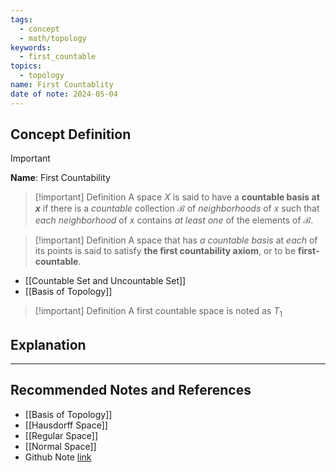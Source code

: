 ```yaml
---
tags:
  - concept
  - math/topology
keywords:
  - first_countable
topics:
  - topology
name: First Countablity
date of note: 2024-05-04
---
```


## Concept Definition

>[!important]
>**Name**:  First Countability


>[!important] Definition
>A space $X$ is said to have a **countable basis at $x$** if there is a *countable* collection $\mathscr{B}$ of *neighborhoods* of $x$ such that *each neighborhood* of $x$ contains *at least one* of the elements of $\mathscr{B}$. 


>[!important] Definition
>A space that has *a countable basis* at *each* of its points is said to satisfy **the first countability axiom**, or to be **first-countable**.

- [[Countable Set and Uncountable Set]]
- [[Basis of Topology]]


>[!important] Definition
>A first countable space is noted as $T_1$







## Explanation





-----------
##  Recommended Notes and References

- [[Basis of Topology]]
- [[Hausdorff Space]]
- [[Regular Space]]
- [[Normal Space]]
- Github Note [link](https://github.com/TianpeiLuke/SelfStudyNotes/tree/master/self-study/probability_and_measure_theory)